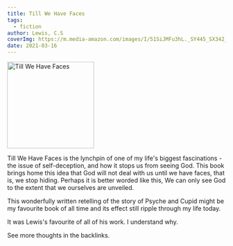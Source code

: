 ```yaml
---
title: Till We Have Faces
tags:
  - fiction
author: Lewis, C.S
coverImg: https://m.media-amazon.com/images/I/51SiJMFu3hL._SY445_SX342_.jpg
date: 2021-03-16
---
```

<img src="https://m.media-amazon.com/images/I/51SiJMFu3hL._SY445_SX342_.jpg" alt="Till We Have Faces" height="200">

Till We Have Faces is the lynchpin of one of my life's biggest fascinations - the issue of self-deception, and how it stops us from seeing God. This book brings home this idea that God will not deal with us until we have faces, that is, we stop hiding. Perhaps it is better worded like this, We can only see God to the extent that we ourselves are unveiled.

This wonderfully written retelling of the story of Psyche and Cupid might be my favourite book of all time and its effect still ripple through my life today.

It was Lewis's favourite of all of his work. I understand why.

See more thoughts in the backlinks.